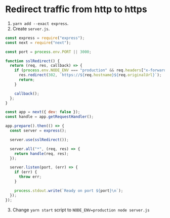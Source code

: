 # Redirect traffic from http to https

1. `yarn add --exact express`.
2. Create `server.js`.
```js
const express = require("express");
const next = require("next");

const port = process.env.PORT || 3000;

function sslRedirect() {
  return (req, res, callback) => {
    if (process.env.NODE_ENV === "production" && req.headers["x-forwarded-proto"] !== "https") {
      res.redirect(302, `https://${req.hostname}${req.originalUrl}`);
      return;
    }

    callback();
  };
}

const app = next({ dev: false });
const handle = app.getRequestHandler();

app.prepare().then(() => {
  const server = express();

  server.use(sslRedirect());

  server.all("*", (req, res) => {
    return handle(req, res);
  });

  server.listen(port, (err) => {
    if (err) {
      throw err;
    }

    process.stdout.write(`Ready on port ${port}\n`);
  });
});
```
3. Change `yarn start` script to `NODE_ENV=production node server.js`

